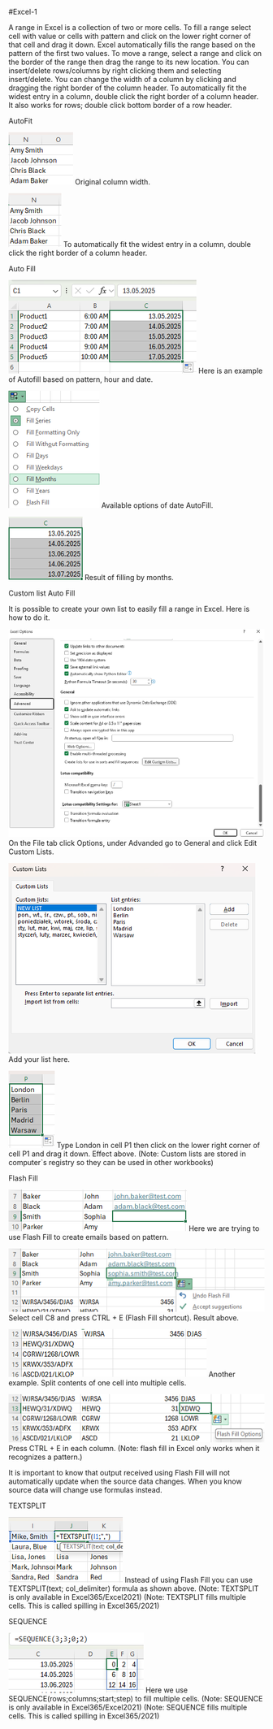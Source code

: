 #Excel-1

A range in Excel is a collection of two or more cells. To fill a range select cell with value or cells with pattern and click on the lower right corner of that cell and drag it down. Excel automatically fills the range based on the pattern of the first two values.
To move a range, select a range and click on the border of the range then drag the range to its new location. You can insert/delete rows/columns by right clicking them and selecting insert/delete. 
You can change the width of a column by clicking and dragging the right border of the column header. To automatically fit the widest entry in a column, double click the right border of a column header. It also works for rows; double click bottom border of a row header.

AutoFit

![screenshot](Screenshots/AutoFit.png)
Original column width.

![screenshot](Screenshots/AutoFitResult.png)
To automatically fit the widest entry in a column, double click the right border of a column header.

Auto Fill

![screenshot](Screenshots/AutoFill.png)
Here is an example of Autofill based on pattern, hour and date.

![screenshot](Screenshots/AutoFillOptions.png)
Available options of date AutoFill.

![screenshot](Screenshots/AutoFillResult.png)
Result of filling by months.

Custom list Auto Fill

It is possible to create your own list to easily fill a range in Excel. Here is how to do it.

![screenshot](Screenshots/Settings.png)
On the File tab click Options, under Advanded go to General and click Edit Custom Lists.

![screenshot](Screenshots/CustomList.png)
Add your list here.

![screenshot](Screenshots/CustomListResult.png)
Type London in cell P1 then click on the lower right corner of cell P1 and drag it down. Effect above. (Note: Custom lists are stored in computer`s registry so they can be used in other workbooks)

Flash Fill

![screenshot](Screenshots/FlashFill.png)
Here we are trying to use Flash Fill to create emails based on pattern. 

![screenshot](Screenshots/FlashFillResult.png)
Select cell C8 and press CTRL + E (Flash Fill shortcut). Result above.

![screenshot](Screenshots/FlashFill2.png)
Another example. Split contents of one cell into multiple cells.

![screenshot](Screenshots/FlashFillResult2.png)
Press CTRL + E in each column. (Note: flash fill in Excel only works when it recognizes a pattern.)

It is important to know that output received using Flash Fill will not automatically update when the source data changes. When you know source data will change use formulas instead.

TEXTSPLIT

![screenshot](Screenshots/Textsplit.png)
Instead of using Flash Fill you can use TEXTSPLIT(text; col_delimiter) formula as shown above. (Note: TEXTSPLIT is only available in Excel365/Excel2021) (Note: TEXTSPLIT fills multiple cells. This is called spilling in Excel365/2021)

SEQUENCE

![screenshot](Screenshots/Sequence.png)
Here we use SEQUENCE(rows;columns;start;step) to fill multiple cells. (Note: SEQUENCE is only available in Excel365/Excel2021) (Note: SEQUENCE fills multiple cells. This is called spilling in Excel365/2021)




